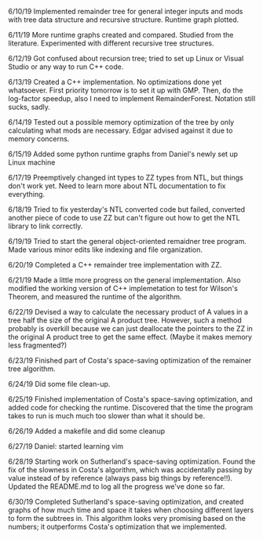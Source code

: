 6/10/19
Implemented remainder tree for general integer inputs and mods with tree data structure and recursive structure. Runtime graph plotted.

6/11/19
More runtime graphs created and compared. Studied from the literature. Experimented with different recursive tree structures.

6/12/19
Got confused about recursion tree; tried to set up Linux or Visual Studio or any way to run C++ code.

6/13/19
Created a C++ implementation. No optimizations done yet whatsoever. First priority tomorrow is to set it up with GMP. Then, do the log-factor speedup, also I need to implement RemainderForest. Notation still sucks, sadly.

6/14/19
Tested out a possible memory optimization of the tree by only calculating what mods are necessary. Edgar advised against it due to memory concerns.

6/15/19
Added some python runtime graphs from Daniel's newly set up Linux machine

6/17/19
Preemptively changed int types to ZZ types from NTL, but things don't work yet. Need to learn more about NTL documentation to fix everything.

6/18/19
Tried to fix yesterday's NTL converted code but failed, converted another piece of code to use ZZ but can't figure out how to get the NTL library to link correctly.

6/19/19
Tried to start the general object-oriented remaidner tree program. Made various minor edits like indexing and file organization.

6/20/19
Completed a C++ remainder tree implementation with ZZ.

6/21/19
Made a little more progress on the general implementation. Also modified the working version of C++ implemetation to test for Wilson's Theorem, and measured the runtime of the algorithm.

6/22/19
Devised a way to calculate the necessary product of A values in a tree half the size of the original A product tree. However, such a method probably is overkill because we can just deallocate the pointers to the ZZ in the original A product tree to get the same effect. (Maybe it makes memory less fragmented?)

6/23/19
Finished part of Costa's space-saving optimization of the remainer tree algorithm.

6/24/19
Did some file clean-up.

6/25/19
Finished implementation of Costa's space-saving optimization, and added code for checking the runtime. Discovered that the time the program takes to run is much much too slower than what it should be.

6/26/19
Added a makefile and did some cleanup

6/27/19
Daniel: started learning vim

6/28/19
Starting work on Sutherland's space-saving optimization. Found the fix of the slowness in Costa's algorithm, which was accidentally passing by value instead of by reference (always pass big things by reference!!). Updated the README.md to log all the progress we've done so far.

6/30/19
Completed Sutherland's space-saving optimization, and created graphs of how much time and space it takes when choosing different layers to form the subtrees in. This algorithm looks very promising based on the numbers; it outperforms Costa's optimization that we implemented.

